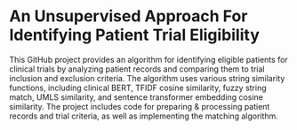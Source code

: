 # An Unsupervised Approach For Identifying Patient Trial Eligibility

This GitHub project provides an algorithm for identifying eligible patients for clinical trials by analyzing patient records and comparing them to trial inclusion and exclusion criteria. The algorithm uses various string similarity functions, including clinical BERT, TFIDF cosine similarity, fuzzy string match, UMLS similarity, and sentence transformer embedding cosine similarity. The project includes code for preparing & processing patient records and trial criteria, as well as implementing the matching algorithm.
